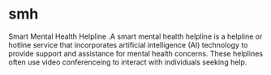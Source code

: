 # smh
 Smart Mental Health Helpline .A smart mental health helpline is a helpline or hotline service that incorporates artificial intelligence (AI) technology to provide support and assistance for mental health concerns. These helplines often use video conferenceing to interact with individuals seeking help.

